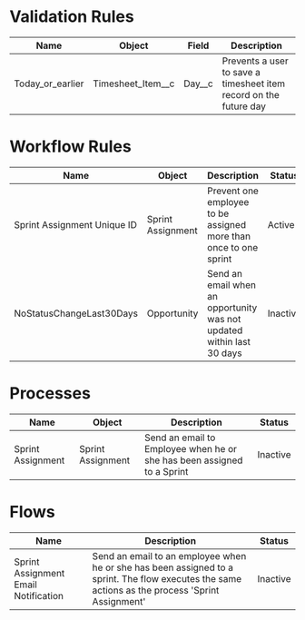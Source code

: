 # Validation Rules

Name | Object | Field | Description
-----|--------|------------|---------
Today_or_earlier | Timesheet_Item__c | Day__c | Prevents a user to save a timesheet item record on the future day  

# Workflow Rules

Name | Object | Description | Status
-----|--------|------------|---------
Sprint Assignment Unique ID | Sprint Assignment | Prevent one employee to be assigned more than once to one sprint | Active
NoStatusChangeLast30Days | Opportunity | Send an email when an opportunity was not updated within last 30 days | Inactive

# Processes


Name | Object | Description | Status
-----|--------|------------|--------
Sprint Assignment | Sprint Assignment | Send an email to Employee when he or she has been assigned to a Sprint | Inactive

# Flows

Name | Description | Status
-----|-------------|---------
Sprint Assignment Email Notification| Send an email to an employee when he or she has been assigned to a sprint. The flow executes the same actions as the process 'Sprint Assignment' | Inactive

